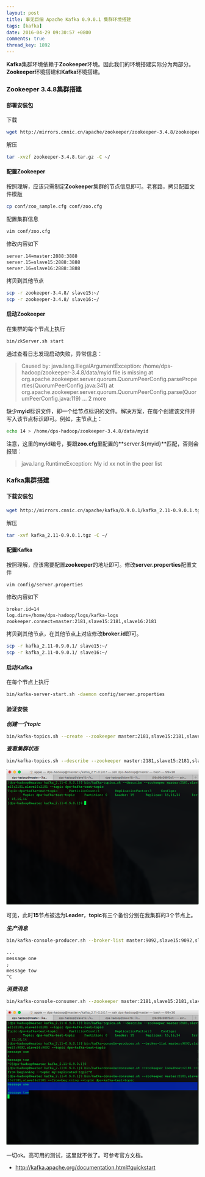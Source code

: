 ```yaml
---
layout: post
title: 事无巨细 Apache Kafka 0.9.0.1 集群环境搭建
tags: [kafka]
date: 2016-04-29 09:30:57 +0800
comments: true
thread_key: 1892
---
```

**Kafka**集群环境依赖于**Zookeeper**环境。因此我们的环境搭建实际分为两部分。**Zookeeper**环境搭建和**Kafka**环境搭建。

<!--break-->

### Zookeeper 3.4.8集群搭建

#### 部署安装包

下载

```bash
wget http://mirrors.cnnic.cn/apache/zookeeper/zookeeper-3.4.8/zookeeper-3.4.8.tar.gz
```

解压

```bash
tar -xvzf zookeeper-3.4.8.tar.gz -C ~/
```

#### 配置Zookeeper

按照理解，应该只需制定**Zookeeper**集群的节点信息即可。老套路，拷贝配置文件模版

```bash
cp conf/zoo_sample.cfg conf/zoo.cfg
```

配置集群信息

```bash
vim conf/zoo.cfg
```

修改内容如下

```
server.14=master:2888:3888
server.15=slave15:2888:3888
server.16=slave16:2888:3888
```

拷贝到其他节点

```bash
scp -r zookeeper-3.4.8/ slave15:~/
scp -r zookeeper-3.4.8/ slave16:~/
```

#### 启动Zookeeper

在集群的每个节点上执行

```bash
bin/zkServer.sh start
```

通过查看日志发现启动失败，异常信息：

> Caused by: java.lang.IllegalArgumentException: /home/dps-hadoop/zookeeper-3.4.8/data/myid file is missing
        at org.apache.zookeeper.server.quorum.QuorumPeerConfig.parseProperties(QuorumPeerConfig.java:341)
        at org.apache.zookeeper.server.quorum.QuorumPeerConfig.parse(QuorumPeerConfig.java:119)
        ... 2 more

缺少**myid**标识文件，即一个给节点标识的文件。解决方案，在每个创建该文件并写入该节点标识即可。例如，主节点上：

```bash
echo 14 > /home/dps-hadoop/zookeeper-3.4.8/data/myid
```

注意，这里的myid编号，要跟**zoo.cfg**里配置的**server.${myid}**匹配，否则会报错：

> java.lang.RuntimeException: My id xx not in the peer list

### Kafka集群搭建

#### 下载安装包

```bash
wget http://mirrors.cnnic.cn/apache/kafka/0.9.0.1/kafka_2.11-0.9.0.1.tgz
```

解压

```bash
tar -xvf kafka_2.11-0.9.0.1.tgz -C ~/
```

#### 配置Kafka

按照理解，应该需要配置**zookeeper**的地址即可。修改**server.properties**配置文件

```bash
vim config/server.properties
```

修改内容如下

```
broker.id=14
log.dirs=/home/dps-hadoop/logs/kafka-logs
zookeeper.connect=master:2181,slave15:2181,slave16:2181
```

拷贝到其他节点，在其他节点上对应修改**broker.id**即可。

```bash
scp -r kafka_2.11-0.9.0.1/ slave15:~/
scp -r kafka_2.11-0.9.0.1/ slave16:~/
```

#### 启动Kafka

在每个节点上执行

```bash
bin/kafka-server-start.sh -daemon config/server.properties
```

#### 验证安装

***创建一个topic***

```bash
bin/kafka-topics.sh --create --zookeeper master:2181,slave15:2181,slave16:2181 --replication-factor 3 --partitions 1 --topic dps-kafka-test-topic
```

***查看集群状态***

```bash
bin/kafka-topics.sh --describe --zookeeper master:2181,slave15:2181,slave16:2181 --topic dps-kafka-test-topic
```

![](/images/post/setup-kafka-cluster/cluster-info.png)

可见，此时**15**节点被选为**Leader**，**topic**有三个备份分别在我集群的3个节点上。

***生产消息***

```bash
bin/kafka-console-producer.sh --broker-list master:9092,slave15:9092,slave16:9092 --topic dps-kafka-test-topic
```

```
...
message one
;
message tow
^C
```

***消费消息***

```bash
bin/kafka-console-consumer.sh --zookeeper master:2181,slave15:2181,slave16:2181 --from-beginning --topic dps-kafka-test-topic
```

![](/images/post/setup-kafka-cluster/consume-message.png)

一切ok。高可用的测试，这里就不做了。可参考官方文档。

- <a href="http://kafka.apache.org/documentation.html#quickstart" target="\_blank">http://kafka.apache.org/documentation.html#quickstart</a> 